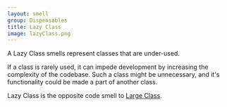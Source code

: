 ```yaml
---
layout: smell
group: Dispensables
title: Lazy Class
image: lazyClass.png
---
```

A Lazy Class smells represent classes that are under-used.

If a class is rarely used, it can impede development by increasing the complexity of the codebase. Such a class might be unnecessary, and it's functionality could be made a part of another class.

Lazy Class is the opposite code smell to [Large Class](lazyClass).